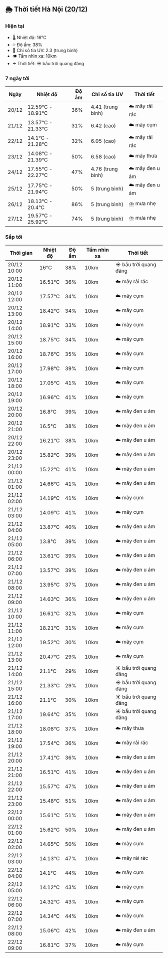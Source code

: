 ## 🌦️ Thời tiết Hà Nội (20/12)

### Hiện tại

- 🌡️ Nhiệt độ: 16℃
- 💦 Độ ẩm: 38%
- 🌟 Chỉ số tia UV: 2.3 (trung bình)
- 👁️ Tầm nhìn xa: 10km
- ☂️ Thời tiết: ☀️ bầu trời quang đãng

### 7 ngày tới

| Ngày | Nhiệt độ | Độ ẩm | Chỉ số tia UV | Thời tiết |
| --- | --- | --- | --- | --- |
| 20/12 | 12.59℃ - 18.91℃ | 36% | 4.41 (trung bình) | ☁️ mây rải rác |
| 21/12 | 13.57℃ - 21.33℃ | 31% | 6.42 (cao) | ☁️ mây cụm |
| 22/12 | 14.1℃ - 21.28℃ | 32% | 6.05 (cao) | ☁️ mây rải rác |
| 23/12 | 14.08℃ - 21.39℃ | 50% | 6.58 (cao) | ☁️ mây thưa |
| 24/12 | 17.55℃ - 22.27℃ | 47% | 4.76 (trung bình) | ☁️ mây đen u ám |
| 25/12 | 17.75℃ - 21.94℃ | 50% | 5 (trung bình) | ☁️ mây đen u ám |
| 26/12 | 18.13℃ - 20.4℃ | 86% | 5 (trung bình) | ⛈️ mưa nhẹ |
| 27/12 | 19.57℃ - 25.92℃ | 74% | 5 (trung bình) | ⛈️ mưa nhẹ |

### Sắp tới

| Thời gian | Nhiệt độ | Độ ẩm | Tầm nhìn xa | Thời tiết |
| --- | --- | --- | --- | --- |
| 20/12 10:00 | 16℃ | 38% | 10km | ☀️ bầu trời quang đãng |
| 20/12 11:00 | 16.51℃ | 36% | 10km | ☁️ mây rải rác |
| 20/12 12:00 | 17.57℃ | 34% | 10km | ☁️ mây cụm |
| 20/12 13:00 | 18.42℃ | 34% | 10km | ☁️ mây cụm |
| 20/12 14:00 | 18.91℃ | 33% | 10km | ☁️ mây cụm |
| 20/12 15:00 | 18.75℃ | 34% | 10km | ☁️ mây cụm |
| 20/12 16:00 | 18.76℃ | 35% | 10km | ☁️ mây cụm |
| 20/12 17:00 | 17.98℃ | 39% | 10km | ☁️ mây cụm |
| 20/12 18:00 | 17.05℃ | 41% | 10km | ☁️ mây cụm |
| 20/12 19:00 | 16.96℃ | 41% | 10km | ☁️ mây cụm |
| 20/12 20:00 | 16.8℃ | 39% | 10km | ☁️ mây đen u ám |
| 20/12 21:00 | 16.5℃ | 38% | 10km | ☁️ mây đen u ám |
| 20/12 22:00 | 16.21℃ | 38% | 10km | ☁️ mây đen u ám |
| 20/12 23:00 | 15.82℃ | 39% | 10km | ☁️ mây đen u ám |
| 21/12 00:00 | 15.22℃ | 41% | 10km | ☁️ mây đen u ám |
| 21/12 01:00 | 14.66℃ | 41% | 10km | ☁️ mây đen u ám |
| 21/12 02:00 | 14.19℃ | 41% | 10km | ☁️ mây cụm |
| 21/12 03:00 | 14.09℃ | 41% | 10km | ☁️ mây cụm |
| 21/12 04:00 | 13.87℃ | 40% | 10km | ☁️ mây đen u ám |
| 21/12 05:00 | 13.8℃ | 39% | 10km | ☁️ mây đen u ám |
| 21/12 06:00 | 13.61℃ | 39% | 10km | ☁️ mây đen u ám |
| 21/12 07:00 | 13.57℃ | 39% | 10km | ☁️ mây đen u ám |
| 21/12 08:00 | 13.95℃ | 37% | 10km | ☁️ mây đen u ám |
| 21/12 09:00 | 14.63℃ | 36% | 10km | ☁️ mây đen u ám |
| 21/12 10:00 | 16.61℃ | 32% | 10km | ☁️ mây cụm |
| 21/12 11:00 | 18.21℃ | 31% | 10km | ☁️ mây cụm |
| 21/12 12:00 | 19.52℃ | 30% | 10km | ☁️ mây cụm |
| 21/12 13:00 | 20.47℃ | 29% | 10km | ☁️ mây cụm |
| 21/12 14:00 | 21.1℃ | 29% | 10km | ☀️ bầu trời quang đãng |
| 21/12 15:00 | 21.33℃ | 29% | 10km | ☀️ bầu trời quang đãng |
| 21/12 16:00 | 21.1℃ | 30% | 10km | ☀️ bầu trời quang đãng |
| 21/12 17:00 | 19.64℃ | 35% | 10km | ☀️ bầu trời quang đãng |
| 21/12 18:00 | 18.08℃ | 37% | 10km | ☁️ mây thưa |
| 21/12 19:00 | 17.54℃ | 36% | 10km | ☁️ mây rải rác |
| 21/12 20:00 | 17.41℃ | 36% | 10km | ☁️ mây đen u ám |
| 21/12 21:00 | 16.51℃ | 41% | 10km | ☁️ mây đen u ám |
| 21/12 22:00 | 15.57℃ | 47% | 10km | ☁️ mây đen u ám |
| 21/12 23:00 | 15.48℃ | 51% | 10km | ☁️ mây đen u ám |
| 22/12 00:00 | 15.61℃ | 51% | 10km | ☁️ mây đen u ám |
| 22/12 01:00 | 15.62℃ | 50% | 10km | ☁️ mây đen u ám |
| 22/12 02:00 | 14.65℃ | 50% | 10km | ☁️ mây cụm |
| 22/12 03:00 | 14.13℃ | 47% | 10km | ☁️ mây rải rác |
| 22/12 04:00 | 14.1℃ | 44% | 10km | ☁️ mây cụm |
| 22/12 05:00 | 14.12℃ | 43% | 10km | ☁️ mây cụm |
| 22/12 06:00 | 14.32℃ | 43% | 10km | ☁️ mây cụm |
| 22/12 07:00 | 14.34℃ | 44% | 10km | ☁️ mây cụm |
| 22/12 08:00 | 15.06℃ | 42% | 10km | ☁️ mây đen u ám |
| 22/12 09:00 | 16.81℃ | 37% | 10km | ☁️ mây cụm |
